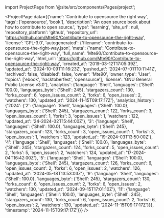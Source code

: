 
import ProjectPage from '@site/src/components/Pages/project';

<ProjectPage
    data={{'name': 'Contribute to opensource the right way', 'tags': ['opensource', 'book'], 'description': 'An open source book about how to contribute to open source.', 'type': 'learning', 'site_url': null, 'repository_platform': 'github', 'repository_url': 'https://github.com/Mte90/Contribute-to-opensource-the-right-way', 'license': 'GPL-3.0', 'autogenerated': {'filename': 'contribute-to-opensource-the-right-way.json', 'meta': {'name': 'Contribute-to-opensource-the-right-way', 'full_name': 'Mte90/Contribute-to-opensource-the-right-way', 'html_url': 'https://github.com/Mte90/Contribute-to-opensource-the-right-way', 'created_at': '2019-03-12T17:05:39Z', 'updated_at': '2024-10-09T11:16:23Z', 'pushed_at': '2024-07-01T10:11:41Z', 'archived': false, 'disabled': false, 'owner': 'Mte90', 'owner_type': 'User', 'topics': ['ebook', 'hacktoberfest', 'opensource'], 'license': 'GNU General Public License v3.0'}, 'analytics': {'language': 'Shell', 'languages': {'Shell': 100.0}, 'languages_byte': {'Shell': 245}, 'stargazers_count': 130, 'forks_count': 6, 'open_issues_count': 2, 'forks': 6, 'open_issues': 2, 'watchers': 130, 'updated_at': '2024-11-15T09:17:17Z'}, 'analytics_history': {'2024': {'2': {'language': 'Shell', 'languages': {'Shell': 100.0}, 'languages_byte': {'Shell': 245}, 'stargazers_count': 122, 'forks_count': 3, 'open_issues_count': 1, 'forks': 3, 'open_issues': 1, 'watchers': 122, 'updated_at': '24-2024-02T15:44:00Z'}, '3': {'language': 'Shell', 'languages': {'Shell': 100.0}, 'languages_byte': {'Shell': 245}, 'stargazers_count': 123, 'forks_count': 3, 'open_issues_count': 1, 'forks': 3, 'open_issues': 1, 'watchers': 123, 'updated_at': '19-2024-03T13:50:00Z'}, '4': {'language': 'Shell', 'languages': {'Shell': 100.0}, 'languages_byte': {'Shell': 245}, 'stargazers_count': 124, 'forks_count': 5, 'open_issues_count': 2, 'forks': 5, 'open_issues': 2, 'watchers': 124, 'updated_at': '17-2024-04T16:42:00Z'}, '5': {'language': 'Shell', 'languages': {'Shell': 100.0}, 'languages_byte': {'Shell': 245}, 'stargazers_count': 126, 'forks_count': 6, 'open_issues_count': 2, 'forks': 6, 'open_issues': 2, 'watchers': 126, 'updated_at': '2024-05-18T13:53:03Z'}, '9': {'language': 'Shell', 'languages': {'Shell': 100.0}, 'languages_byte': {'Shell': 245}, 'stargazers_count': 130, 'forks_count': 6, 'open_issues_count': 2, 'forks': 6, 'open_issues': 2, 'watchers': 130, 'updated_at': '2024-09-15T17:01:10Z'}, '11': {'language': 'Shell', 'languages': {'Shell': 100.0}, 'languages_byte': {'Shell': 245}, 'stargazers_count': 130, 'forks_count': 6, 'open_issues_count': 2, 'forks': 6, 'open_issues': 2, 'watchers': 130, 'updated_at': '2024-11-15T09:17:17Z'}}}, 'timestamp': '2024-11-15T09:17:17Z'}}}
/>

